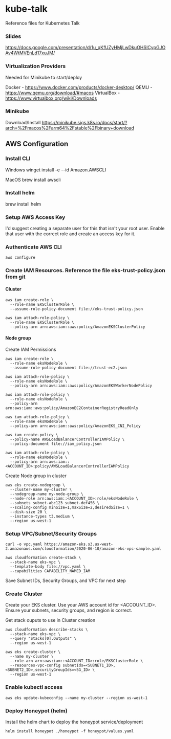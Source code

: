 # kube-talk
Reference files for Kubernetes Talk

### Slides
https://docs.google.com/presentation/d/1u_qKfUZyHMjLwDkuOHSICypGJOAv4WtMVEnLd17xuJM/

### Virtualization Providers
Needed for Minikube to start/deploy

Docker - https://www.docker.com/products/docker-desktop/
QEMU - https://www.qemu.org/download/#macos
VirtualBox - https://www.virtualbox.org/wiki/Downloads

### Minikube

Download/Install
https://minikube.sigs.k8s.io/docs/start/?arch=%2Fmacos%2Farm64%2Fstable%2Fbinary+download



## AWS Configuration

### Install CLI
Windows
winget install -e --id Amazon.AWSCLI

MacOS
brew install awscli

### Install helm

brew install helm

### Setup AWS Access Key
I'd suggest creating a separate user for this that isn't your root user. Enable that user with the correct role and create an access key for it.

### Authenticate AWS CLI

`aws configure`

### Create IAM Resources. Reference the file eks-trust-policy.json from git


#### Cluster
```
aws iam create-role \
  --role-name EKSClusterRole \
  --assume-role-policy-document file://eks-trust-policy.json
```

```
aws iam attach-role-policy \
  --role-name EKSClusterRole \
  --policy-arn arn:aws:iam::aws:policy/AmazonEKSClusterPolicy
```
#### Node group

Create IAM Permissions
```
aws iam create-role \
  --role-name eksNodeRole \
  --assume-role-policy-document file://trust-ec2.json

aws iam attach-role-policy \
  --role-name eksNodeRole \
  --policy-arn arn:aws:iam::aws:policy/AmazonEKSWorkerNodePolicy

aws iam attach-role-policy \
  --role-name eksNodeRole \
  --policy-arn arn:aws:iam::aws:policy/AmazonEC2ContainerRegistryReadOnly

aws iam attach-role-policy \
  --role-name eksNodeRole \
  --policy-arn arn:aws:iam::aws:policy/AmazonEKS_CNI_Policy

aws iam create-policy \
  --policy-name AWSLoadBalancerControllerIAMPolicy \
  --policy-document file://iam_policy.json

aws iam attach-role-policy \
  --role-name eksNodeRole \
  --policy-arn arn:aws:iam::<ACCOUNT_ID>:policy/AWSLoadBalancerControllerIAMPolicy

```

Create Node group in cluster
```
aws eks create-nodegroup \
  --cluster-name my-cluster \
  --nodegroup-name my-node-group \
  --node-role arn:aws:iam::<ACCOUNT_ID>:role/eksNodeRole \
  --subnets subnet-abc123 subnet-def456 \
  --scaling-config minSize=1,maxSize=2,desiredSize=1 \
  --disk-size 20 \
  --instance-types t3.medium \
  --region us-west-1
```

### Setup VPC/Subnet/Security Groups

```
curl -o vpc.yaml https://amazon-eks.s3.us-west-2.amazonaws.com/cloudformation/2020-06-10/amazon-eks-vpc-sample.yaml
```

```
aws cloudformation create-stack \
  --stack-name eks-vpc \
  --template-body file://vpc.yaml \
  --capabilities CAPABILITY_NAMED_IAM
```

Save Subnet IDs, Security Groups, and VPC for next step

### Create Cluster
Create your EKS cluster. Use your AWS account id for <ACCOUNT_ID>. Ensure your subnets, security groups, and region is correct. 

Get stack ouputs to use in Cluster creation
```
aws cloudformation describe-stacks \
  --stack-name eks-vpc \
  --query "Stacks[0].Outputs" \
  --region us-west-1
```


```
aws eks create-cluster \
  --name my-cluster \
  --role-arn arn:aws:iam::<ACCOUNT_ID>:role/EKSClusterRole \
  --resources-vpc-config subnetIds=<SUBNET1_ID>,<SUBNET2_ID>,securityGroupIds=<SG_ID> \
  --region us-west-1
```

### Enable kubectl access

```
aws eks update-kubeconfig --name my-cluster --region us-west-1
```

### Deploy Honeypot (helm)
Install the helm chart to deploy the honeypot service/deployment

```
helm install honeypot ./honeypot -f honeypot/values.yaml
```


